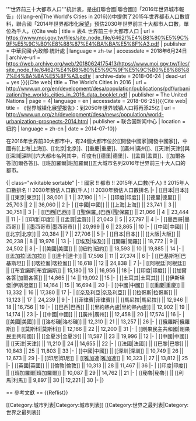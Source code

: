 '''世界前三十大都市人口'''統計表，是由[[聯合國|聯合國]]「2016年世界城市報告」({{lang-en|The World's Cities in 2016}})中提供了2015年世界都市人口數資料，聯合國「2014年世界都市化展望」預估2030年世界前三十大都市人口數，單位為千人。<ref>{{Cite web | title = 表4. 世界前三十大都市人口 | url = https://www.moi.gov.tw/files/site_node_file/6462/%E4%B8%80%E5%9C%9F%E5%9C%B0%E8%88%87%E4%BA%BA%E5%8F%A3.pdf | publisher = 中華民國·內政部·統計處 | language = zh-tw | accessdate = 2018年6月24日 | archive-url = https://web.archive.org/web/20180624175413/https://www.moi.gov.tw/files/site_node_file/6462/%E4%B8%80%E5%9C%9F%E5%9C%B0%E8%88%87%E4%BA%BA%E5%8F%A3.pdf# | archive-date = 2018-06-24 | dead-url = yes }}</ref><ref name = UN_WORLD_CITIES_2016>{{Cite web| title = The World’s Cities in 2016 | url = http://www.un.org/en/development/desa/population/publications/pdf/urbanization/the_worlds_cities_in_2016_data_booklet.pdf | publisher = The United Nations | page = 4| language = en | accessdate = 2018-06-25}}</ref><ref>{{Cite web| title = 《世界城镇化展望报告》：到2050年世界城镇人口将再添25亿 | url = http://www.un.org/zh/development/desa/news/population/world-urbanization-prospects-2014.html | publisher = 联合国新闻中心 | location = 紐約 | language = zh-cn | date = 2014-07-10}}</ref>

在2016年世界前30大都市中，有24個大都市位於[[開發中國家|開發中國家]]，中國有[[上海|上海]]、[[北京|北京]]、[[重慶|重慶]]、[[廣州|廣州]]、[[天津|天津]]與[[深圳|深圳]]六大都市名列其中，印度有[[德里|德里]]、[[孟買|孟買]]、[[加爾各答|加爾各答]]、[[班加羅爾|班加羅爾]]五大城市名列2016年世界前三十大人口的都市。<ref name = UN_WORLD_CITIES_2016 />

{| class="wikitable sortable"
|-
! 國家 !! 都市 !! 2015年人口數(千人) !! 2015年人口數排名 !! 2030年預估人口數(千人) !! 2030年預估人口數排名
|-
| [[日本|日本]] || [[東京|東京]] || 38,001 || 1 || 37,190 || 1
|-
| [[印度|印度]] || [[德里|德里]] || 25,703 || 2 || 36,060 || 2
|-
| [[中國|中國]] || [[上海|上海]] || 23,741 || 3 || 30,751 || 3
|-
| [[巴西|巴西]] || [[聖保羅_(巴西)|聖保羅]] || 21,066 || 4 || 23,444 || 11
|-
| [[印度|印度]] || [[孟買|孟買]] || 21,043 || 5 || 27,797 || 4
|-
| [[墨西哥|墨西哥]] || [[墨西哥市|墨西哥市]] || 20,999 || 6 || 23,865 || 10
|-
| [[中國|中國]] || [[北京|北京]] || 20,384 || 7 || 27,706 || 5
|-
| [[日本|日本]] || [[大阪|大阪]] || 20,238 || 8 || 19,976 || 13
|-
| [[埃及|埃及]] || [[開羅|開羅]] || 18,772 || 9 || 24,502 || 8
|-
| [[美國|美國]] || [[紐約|紐約]] || 18,593 || 10 || 19,885 || 14
|-
| [[孟加拉|孟加拉]] || [[達卡|達卡]] || 17,598 || 11 || 27,374 || 6
|-
| [[巴基斯坦|巴基斯坦]] || [[喀拉蚩|喀拉蚩]] || 16,618 || 12 || 24,838 || 7
|-
| [[阿根廷|阿根廷]] || [[布宜諾斯|布宜諾斯]] || 15,180 || 13 || 16,956 || 18
|-
| [[印度|印度]] || [[加爾各答|加爾各答]] || 14,865 || 14 || 19,092 || 15
|-
| [[土耳其|土耳其]] || [[伊斯坦堡|伊斯坦堡]] || 14,164 || 15 || 16,694 || 20
|-
| [[中國|中國]] || [[重慶|重慶]] || 13,332 || 16 || 17,380 || 17
|-
| [[奈及利亞|奈及利亞]] || [[拉哥斯|拉哥斯]] || 13,123 || 17 || 24,239 || 9
|-
| [[菲律賓|菲律賓]] || [[馬尼拉|馬尼拉]] || 12,946 || 18 || 16,756 || 19
|-
| [[巴西|巴西]] || [[里約熱內盧|里約熱內盧]] || 12,902 || 19 || 14,174 || 23
|-
| [[中國|中國]] || [[廣州|廣州]] || 12,458 || 20 || 17,574 || 16
|-
| [[美國|美國]] || [[洛杉磯|洛杉磯]] || 12,310 || 21 || 13,257 || 26
|-
| [[俄羅斯|俄羅斯]] || [[莫斯科|莫斯科]] || 12,166 || 22 || 12,200 || 31
|-
| [[剛果民主共和國|剛果民主共和國]] || [[金夏沙|金夏沙]] || 11,587 || 23 || 19,996 || 12
|-
| [[中國|中國]] || [[天津|天津]] || 11,210 || 24 || 14,655 || 22
|-
| [[法國|法國]] || [[巴黎|巴黎]] || 10,843 || 25 || 11,803 || 33
|-
| [[中國|中國]] || [[深圳|深圳]] || 10,749 || 26 || 12,673 || 29
|-
| [[印尼|印尼]] || [[雅加達|雅加達]] || 10,323 || 27 || 13,812 || 25
|-
| [[英國|英國]] || [[倫敦|倫敦]] || 10,313 || 28 || 11,467 || 36
|-
| [[印度|印度]] || [[班加羅爾|班加羅爾]] || 10,087 || 29 || 14,762 || 21
|-
| [[秘魯|秘魯]] || [[利馬|利馬]] || 9,897 || 30 || 12,221 || 30
|-
|}

== 參考文獻 ==
{{Reflist}}

[[Category:城市列表|Category:城市列表]]
[[Category:世界之最列表|Category:世界之最列表]]